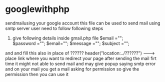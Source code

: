# googlewithphp
sendmailusing your google account
this file can be used to send mail using smtp server
user need to follow following steps
1) give following details inside gmail.php file
$email ="";                    
$password ="";
$email="";
$message ="";
$subject ="";

and and fill this also in place of ??????
header("location:../??????") --->  
place link where you want to redirect your page after sending the mail
firt time it might not able to send mail and may give popup saying smtp error
and on your mail you get a mail asking for permission so give the permission then you can use it
